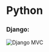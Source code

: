 # Python

<h3 align="left">Django:</h3>

![Django MVC]([https://github.com/Hazeliny/Python/blob/main/assets/Django%20MVC.png])
